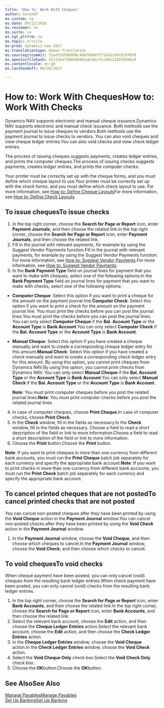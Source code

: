 ```yaml
---
title: 'How to: Work With Cheques'
author: SorenGP
ms.custom: na
ms.date: 09/22/2016
ms.reviewer: na
ms.suite: na
ms.tgt_pltfrm: na
ms.topic: article
ms-prod: dynamics-nav-2017
ms.translationtype: Human Translation
ms.sourcegitcommit: 51adfb3588099c496f0946ff71da5c6fe518f070
ms.openlocfilehash: 421516a7580a90d6eabc8ecfcc841215839994c9
ms.contentlocale: en-gb
ms.lasthandoff: 06/26/2017

---
```


# <a name="how-to-work-with-checks"></a><span data-ttu-id="a8a38-102">How to: Work With Cheques</span><span class="sxs-lookup"><span data-stu-id="a8a38-102">How to: Work With Checks</span></span>
<span data-ttu-id="a8a38-103">Dynamics NAV supports electronic and manual cheque issuance.</span><span class="sxs-lookup"><span data-stu-id="a8a38-103">Dynamics NAV supports electronic and manual check issuance.</span></span> <span data-ttu-id="a8a38-104">Both methods use the payment journal to issue cheques to vendors.</span><span class="sxs-lookup"><span data-stu-id="a8a38-104">Both methods use the payment journal to issue checks to vendors.</span></span> <span data-ttu-id="a8a38-105">You can also void cheques and view cheque ledger entries.</span><span class="sxs-lookup"><span data-stu-id="a8a38-105">You can also void checks and view check ledger entries.</span></span>

<span data-ttu-id="a8a38-106">The process of issuing cheques suggests payments, creates ledger entries, and prints the computer cheques.</span><span class="sxs-lookup"><span data-stu-id="a8a38-106">The process of issuing checks suggests payments, creates ledger entries, and prints the computer checks.</span></span>

<span data-ttu-id="a8a38-107">Your printer must be correctly set up with the cheque forms, and you must define which cheque layout to use.</span><span class="sxs-lookup"><span data-stu-id="a8a38-107">Your printer must be correctly set up with the check forms, and you must define which check layout to use.</span></span> <span data-ttu-id="a8a38-108">For more information, see [How to: Define Cheque Layouts](finance-setup-how-define-check-layouts.md)</span><span class="sxs-lookup"><span data-stu-id="a8a38-108">For more information, see [How to: Define Check Layouts](finance-setup-how-define-check-layouts.md)</span></span>

## <a name="to-issue-checks"></a><span data-ttu-id="a8a38-109">To issue cheques</span><span class="sxs-lookup"><span data-stu-id="a8a38-109">To issue checks</span></span>
1. <span data-ttu-id="a8a38-110">In the top right corner, choose the **Search for Page or Report** icon, enter **Payment Journals**, and then choose the related link.</span><span class="sxs-lookup"><span data-stu-id="a8a38-110">In the top right corner, choose the **Search for Page or Report** icon, enter **Payment Journals**, and then choose the related link.</span></span>
2. <span data-ttu-id="a8a38-111">Fill in the journal with relevant payments, for example by using the Suggest Vendor Payments function.</span><span class="sxs-lookup"><span data-stu-id="a8a38-111">Fill in the journal with relevant payments, for example by using the Suggest Vendor Payments function.</span></span> <span data-ttu-id="a8a38-112">For more information, see [How to: Suggest Vendor Payments](payables-how-suggest-vendor-payments.md).</span><span class="sxs-lookup"><span data-stu-id="a8a38-112">For more information, see [How to: Suggest Vendor Payments](payables-how-suggest-vendor-payments.md).</span></span>
3. <span data-ttu-id="a8a38-113">In the **Bank Payment Type** field on journal lines for payment that you want to make with cheques, select one of the following options:</span><span class="sxs-lookup"><span data-stu-id="a8a38-113">In the **Bank Payment Type** field on journal lines for payment that you want to make with checks, select one of the following options:</span></span>

 - <span data-ttu-id="a8a38-114">**Computer Cheque**: Select this option if you want to print a cheque for the amount on the payment journal line.</span><span class="sxs-lookup"><span data-stu-id="a8a38-114">**Computer Check**: Select this option if you want to print a check for the amount on the payment journal line.</span></span> <span data-ttu-id="a8a38-115">You must print the checks before you can post the journal lines.</span><span class="sxs-lookup"><span data-stu-id="a8a38-115">You must print the checks before you can post the journal lines.</span></span> <span data-ttu-id="a8a38-116">You can only select **Computer Cheque** if the **Bal. Account Type** or the **Account Type** is **Bank Account**.</span><span class="sxs-lookup"><span data-stu-id="a8a38-116">You can only select **Computer Check** if the **Bal. Account Type** or the **Account Type** is **Bank Account**.</span></span>

 - <span data-ttu-id="a8a38-117">**Manual Cheque**: Select this option if you have created a cheque manually and want to create a corresponding cheque ledger entry for this amount.</span><span class="sxs-lookup"><span data-stu-id="a8a38-117">**Manual Check**: Select this option if you have created a check manually and want to create a corresponding check ledger entry for this amount.</span></span> <span data-ttu-id="a8a38-118">By using this option, you cannot print cheques from Dynamics NAV.</span><span class="sxs-lookup"><span data-stu-id="a8a38-118">By using this option, you cannot print checks from Dynamics NAV.</span></span> <span data-ttu-id="a8a38-119">You can only select **Manual Cheque** if the **Bal. Account Type** or the **Account Type** is **Bank Account**.</span><span class="sxs-lookup"><span data-stu-id="a8a38-119">You can only select **Manual Check** if the **Bal. Account Type** or the **Account Type** is **Bank Account**.</span></span>

    <span data-ttu-id="a8a38-120">**Note**: You must print computer cheques before you post the related journal lines.</span><span class="sxs-lookup"><span data-stu-id="a8a38-120">**Note**: You must print computer checks before you post the related journal lines.</span></span>
4. <span data-ttu-id="a8a38-121">In case of computer cheques, choose **Print Cheque**.</span><span class="sxs-lookup"><span data-stu-id="a8a38-121">In case of computer checks, choose **Print Check**.</span></span>
5. <span data-ttu-id="a8a38-122">In the **Check** window, fill in the fields as necessary.</span><span class="sxs-lookup"><span data-stu-id="a8a38-122">In the **Check** window, fill in the fields as necessary.</span></span> <span data-ttu-id="a8a38-123">Choose a field to read a short description of the field or link to more information.</span><span class="sxs-lookup"><span data-stu-id="a8a38-123">Choose a field to read a short description of the field or link to more information.</span></span>
6. <span data-ttu-id="a8a38-124">Choose the **Print** button.</span><span class="sxs-lookup"><span data-stu-id="a8a38-124">Choose the **Print** button.</span></span>

<span data-ttu-id="a8a38-125">**Note**: If you want to print cheques in more than one currency from different bank accounts, you must run the **Print Cheque** batch job separately for each currency and specify the appropriate bank account.</span><span class="sxs-lookup"><span data-stu-id="a8a38-125">**Note**: If you want to print checks in more than one currency from different bank accounts, you must run the **Print Check** batch job separately for each currency and specify the appropriate bank account.</span></span>

## <a name="to-cancel-printed-checks-that-are-not-posted"></a><span data-ttu-id="a8a38-126">To cancel printed cheques that are not posted</span><span class="sxs-lookup"><span data-stu-id="a8a38-126">To cancel printed checks that are not posted</span></span>
<span data-ttu-id="a8a38-127">You can cancel non-posted cheques after they have been printed by using the **Void Cheque** action in the **Payment Journal** window.</span><span class="sxs-lookup"><span data-stu-id="a8a38-127">You can cancel non-posted checks after they have been printed by using the **Void Check** action in the **Payment Journal** window.</span></span>
1. <span data-ttu-id="a8a38-128">In the **Payment Journal** window, choose the **Void Cheque**, and then choose which cheques to cancel.</span><span class="sxs-lookup"><span data-stu-id="a8a38-128">In the **Payment Journal** window, choose the **Void Check**, and then choose which checks to cancel.</span></span>

## <a name="to-void-checks"></a><span data-ttu-id="a8a38-129">To void cheques</span><span class="sxs-lookup"><span data-stu-id="a8a38-129">To void checks</span></span>
<span data-ttu-id="a8a38-130">When cheque payment have been posted, you can only cancel (void) cheques from the resulting bank ledger entries.</span><span class="sxs-lookup"><span data-stu-id="a8a38-130">When check payment have been posted, you can only cancel (void) checks from the resulting bank ledger entries.</span></span>

1. <span data-ttu-id="a8a38-131">In the top right corner, choose the **Search for Page or Report** icon, enter **Bank Accounts**, and then choose the related link.</span><span class="sxs-lookup"><span data-stu-id="a8a38-131">In the top right corner, choose the **Search for Page or Report** icon, enter **Bank Accounts**, and then choose the related link.</span></span>
2. <span data-ttu-id="a8a38-132">Select the relevant bank account, choose the **Edit** action, and then choose the **Cheque Ledger Entries** action.</span><span class="sxs-lookup"><span data-stu-id="a8a38-132">Select the relevant bank account, choose the **Edit** action, and then choose the **Check Ledger Entries** action.</span></span>
3. <span data-ttu-id="a8a38-133">In the **Cheque Ledger Entries** window, choose the **Void Cheque** action.</span><span class="sxs-lookup"><span data-stu-id="a8a38-133">In the **Check Ledger Entries** window, choose the **Void Check** action.</span></span>
4. <span data-ttu-id="a8a38-134">Select the **Void Cheque Only** check box.</span><span class="sxs-lookup"><span data-stu-id="a8a38-134">Select the **Void Check Only** check box.</span></span>
5. <span data-ttu-id="a8a38-135">Choose the **OK**button.</span><span class="sxs-lookup"><span data-stu-id="a8a38-135">Choose the **OK**button.</span></span>

## <a name="see-also"></a><span data-ttu-id="a8a38-136">See Also</span><span class="sxs-lookup"><span data-stu-id="a8a38-136">See Also</span></span>
[<span data-ttu-id="a8a38-137">Manage Payables</span><span class="sxs-lookup"><span data-stu-id="a8a38-137">Manage Payables</span></span>](payables-manage-payables.md)  
[<span data-ttu-id="a8a38-138">Set Up Banking</span><span class="sxs-lookup"><span data-stu-id="a8a38-138">Set Up Banking</span></span>](bank-setup-banking.md)  

